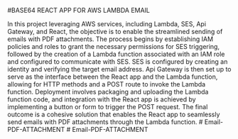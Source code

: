 #BASE64 REACT APP FOR AWS LAMBDA EMAIL 

In this project leveraging AWS services, including Lambda, SES, Api Gateway, and React, the objective is to enable the streamlined sending of emails with PDF attachments. The process begins by establishing IAM policies and roles to grant the necessary permissions for SES triggering, followed by the creation of a Lambda function associated with an IAM role and configured to communicate with SES. SES is configured by creating an identity and verifying the target email address. Api Gateway is then set up to serve as the interface between the React app and the Lambda function, allowing for HTTP methods and a POST route to invoke the Lambda function. Deployment involves packaging and uploading the Lambda function code, and integration with the React app is achieved by implementing a button or form to trigger the POST request. The final outcome is a cohesive solution that enables the React app to seamlessly send emails with PDF attachments through the Lambda function.
#   E m a i l - P D F - A T T A C H M E N T  
 #   E m a i l - P D F - A T T A C H M E N T  
 